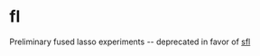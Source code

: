 # fl

Preliminary fused lasso experiments -- deprecated in favor of [sfl](https://github.com/bkj/sfl)
